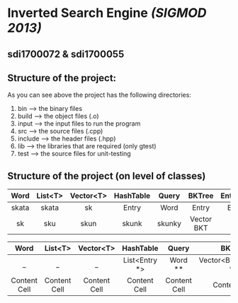 # **Inverted Search Engine** *(SIGMOD 2013)*
## **sdi1700072** & **sdi1700055**

## Structure of the project:
As you can see above the project has the following directories:
 1) bin        -->   the binary files
 2) build      -->   the object files (.o)
 3) input      -->   the input files to run the program
 4) src        -->   the source files (.cpp)
 5) include    -->   the header files (.hpp)
 6) lib        -->   the libraries that are required (only gtest)
 7) test       -->   the source files for unit-testing

## Structure of the project (on level of classes)

  Word | List\<T\> | Vector\<T\> | HashTable | Query | BKTree | EntryList | Index
   | :---: | :---: | :---: | :---: | :---: | :---: | :---: | :---: 
     skata	| skata | sk | Entry | Word  | Entry  | Entry | BKTree
        sk | sku | skun | skunk | skunky | Vector BKT | me | choco
        
        
        
Word | List\<T\> | Vector\<T\> | HashTable | Query | BKTree | EntryList | Index
| :---: | :---: | :---: | :---: | :---: | :---: | :---: | :---:
_  | _ | _ | List\<Entry \*\> | Word \*\* | Vector\<BKTreeNode \*\> | Content Cell | Content Cell
Content Cell  | Content Cell | Content Cell | Content Cell | Content Cell | Content Cell | Content Cell | Content Cell

